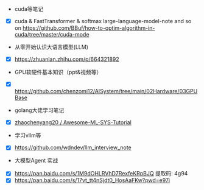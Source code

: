 - cuda等笔记
- [x] cuda & FastTransformer & softmax large-language-model-note and so on 	  https://github.com/BBuf/how-to-optim-algorithm-in-cuda/tree/master/cuda-mode
- 从零开始认识大语言模型(LLM)
- [x] https://zhuanlan.zhihu.com/p/664321892
- GPU软硬件基本知识（ppt&视频等）
- [x] https://github.com/chenzomi12/AISystem/tree/main/02Hardware/03GPUBase
- golang大佬学习笔记
- [x] [zhaochenyang20 / Awesome-ML-SYS-Tutorial](https://github.com/zhaochenyang20/Awesome-ML-SYS-Tutorial)
- 学习vllm等
- [x] https://github.com/wdndev/llm_interview_note
- 大模型Agent 实战
- [x] https://pan.baidu.com/s/1M9dOHLRVhD7RexfeKRpBJQ 提取码: 4g94
- [x] https://pan.baidu.com/s/17vt_tt4nSjdt0_HosAaFKw?pwd=e97i   
